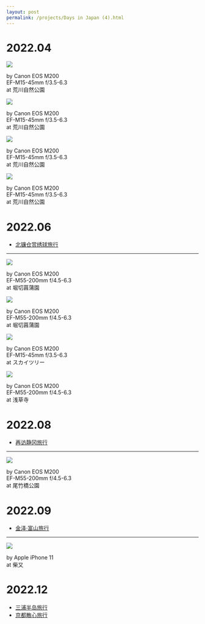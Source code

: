 ```yaml
---
layout: post
permalink: /projects/Days in Japan (4).html
---
```


# 2022.04

<div class="gallery">
    <div class="item">
        <img src="/assets/src/days-in-japan/2022-04-1.jpeg">
        <p>by Canon EOS M200<br>EF-M15-45mm f/3.5-6.3<br>at 荒川自然公園</p>
    </div>
    <div class="item">
        <img src="/assets/src/days-in-japan/2022-04-2.jpeg">
        <p>by Canon EOS M200<br>EF-M15-45mm f/3.5-6.3<br>at 荒川自然公園</p>
    </div>
    <div class="item">
        <img src="/assets/src/days-in-japan/2022-04-3.jpeg">
        <p>by Canon EOS M200<br>EF-M15-45mm f/3.5-6.3<br>at 荒川自然公園</p>
    </div>
    <div class="item">
        <img src="/assets/src/days-in-japan/2022-04-4.jpeg">
        <p>by Canon EOS M200<br>EF-M15-45mm f/3.5-6.3<br>at 荒川自然公園</p>
    </div>
</div>

# 2022.06

- [北镰仓赏绣球旅行](/2022/06/12/a-travel-at-north_kamakura.html)

---

<div class="gallery">
    <div class="item">
        <img src="/assets/src/days-in-japan/2022-06-1.jpeg">
        <p>by Canon EOS M200<br>EF-M55-200mm f/4.5-6.3<br>at 堀切菖蒲園</p>
    </div>
    <div class="item">
        <img src="/assets/src/days-in-japan/2022-06-2.jpeg">
        <p>by Canon EOS M200<br>EF-M55-200mm f/4.5-6.3<br>at 堀切菖蒲園</p>
    </div>
    <div class="item">
        <img src="/assets/src/days-in-japan/2022-06-3.jpeg">
        <p>by Canon EOS M200<br>EF-M15-45mm f/3.5-6.3<br>at スカイツリー</p>
    </div>
    <div class="item">
        <img src="/assets/src/days-in-japan/2022-06-4.jpeg">
        <p>by Canon EOS M200<br>EF-M55-200mm f/4.5-6.3<br>at 浅草寺</p>
    </div>
</div>

# 2022.08

- [再访静冈旅行](/2022/08/30/a-travel-at-shizuoka.html)

---

<div class="gallery">
    <div class="item">
        <img src="/assets/src/days-in-japan/2022-08-1.jpeg">
        <p>by Canon EOS M200<br>EF-M55-200mm f/4.5-6.3<br>at 尾竹橋公園</p>
    </div>
</div>

# 2022.09

- [金泽·富山旅行](/2022/09/24/a-travel-at-hokuriku.html)

---

<div class="gallery">
    <div class="item">
        <img src="/assets/src/days-in-japan/2022-09-1.jpeg">
        <p>by Apple iPhone 11<br>at 柴又</p>
    </div>
</div>

# 2022.12

- [三浦半岛旅行](/2022/12/20/a-travel-at-miura.html)
- [京都散心旅行](/2022/12/29/a-travel-at-kyoto-relax.html)
